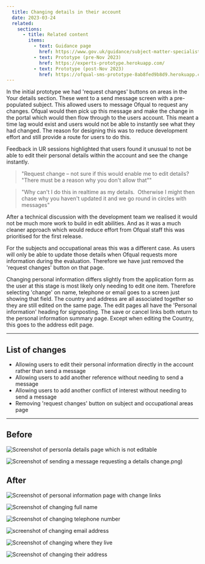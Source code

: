 ```yaml
---
  title: Changing details in their account
  date: 2023-03-24
  related:
    sections:
      - title: Related content
        items:
          - text: Guidance page
            href: https://www.gov.uk/guidance/subject-matter-specialists-for-ofqual
          - text: Prototype (pre-Nov 2023)
            href: https://experts-prototype.herokuapp.com/
          - text: Prototype (post-Nov 2023)
            href: https://ofqual-sms-prototype-8ab8fed9b8d9.herokuapp.com/
---
```


In the initial prototype we had 'request changes' buttons on areas in the Your details section. These went to a send message screen with a pre-populated subject. This allowed users to message Ofqual to request any changes. Ofqual would then pick up this message and make the change in the portal which would then flow through to the users account. This meant a time lag would exist and users would not be able to instantly see what they had changed. The reason for designing this was to reduce development effort and still provide a route for users to do this.

Feedback in UR sessions highlighted that users found it unusual to not be able to edit their personal details within the account and see the change instantly. 

> "Request change – not sure if this would enable me to edit details? "There must be a reason why you don't allow that""

> "Why can't I do this in realtime as my details.  Otherwise I might then chase why you haven't updated it and we go round in circles with messages"

After a technical discussion with the development team we realised it would not be much more work to build in edit abilities. And as it was a much cleaner approach which would reduce effort from Ofqual staff this was prioritised for the first release. 

For the subjects and occupational areas this was a different case. As users will only be able to update those details when Ofqual requests more information during the evaluation. Therefore we have just removed the 'request changes' button on that page. 

Changing personal information differs slightly from the application form as the user at this stage is most likely only needing to edit one item. Therefore selecting 'change' on name, telephone or email goes to a screen just showing that field. The country and address are all associated together so they are still edited on the same page. The edit pages all have the 'Personal information' heading for signposting. The save or cancel links both return to the personal information summary page. Except when editing the Country, this goes to the address edit page. 

---

## List of changes
- Allowing users to edit their personal information directly in the account rather than send a message
- Allowing users to add another reference without needing to send a message
- Allowing users to add another conflict of interest without needing to send a message
- Removing 'request changes' button on subject and occupational areas page 

---

## Before

![Screenshot of personla details page which is not editable](picture1.png)

![Screenshot of sending a message requesting a details change](picture2).png)

## After 
![Screenshot of personal information page with change links](picture3.png)

![Screenshot of changing full name](picture4.png)

![Screenshot of changing telephone number](picture5.png)

![screenshot of changing email address](picture6.png)

![Screenshot of changing where they live](picture7.png)

![Screenshot of changing their address](picture8.png)